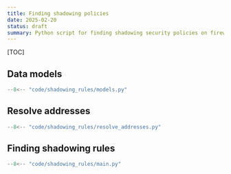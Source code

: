 ```yaml
---
title: Finding shadowing policies
date: 2025-02-20
status: draft
summary: Python script for finding shadowing security policies on firewall.
---
```


[TOC]

## Data models

```python
--8<-- "code/shadowing_rules/models.py"
```

## Resolve addresses

```python
--8<-- "code/shadowing_rules/resolve_addresses.py"
```

## Finding shadowing rules

```python
--8<-- "code/shadowing_rules/main.py"

```
